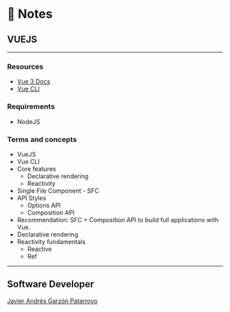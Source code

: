 # :memo: Notes
## VUEJS
- - -
### Resources
* [Vue 3 Docs](https://vuejs.org/guide/introduction.html)
* [Vue CLI](https://cli.vuejs.org/)
### Requirements
* NodeJS
### Terms and concepts
* VueJS
* Vue CLI
* Core features
  - Declarative rendering
  - Reactivity
* Single File Component - SFC
* API Styles
  - Options API
  - Composition API
* Recommendation: SFC + Composition API to build full applications with Vue.
* Declarative rendering
* Reactivity fundamentals
  - Reactive
  - Ref
- - -
## Software Developer
[Javier Andrés Garzón Patarroyo](https://javierandres.dev)
